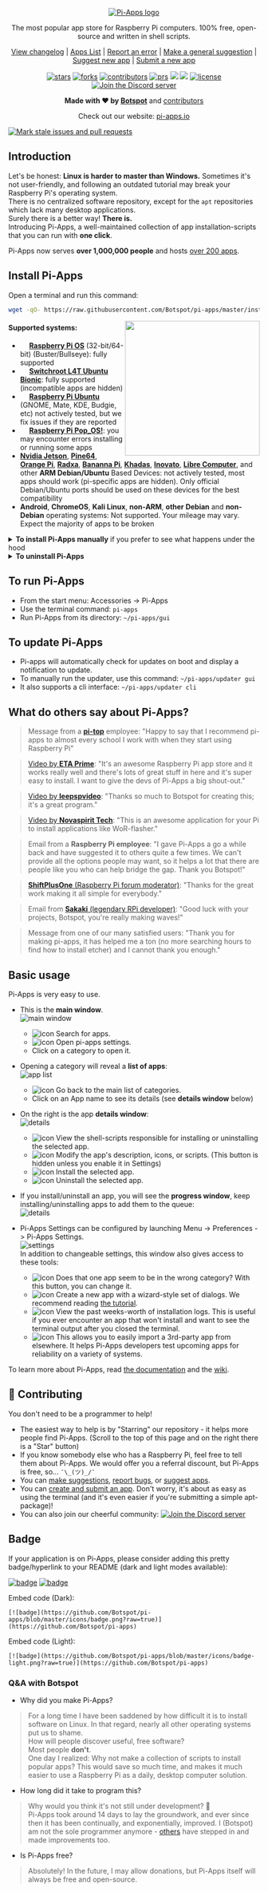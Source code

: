 <p align="center">
    <a href="https://pi-apps.io">
        <img src="https://github.com/Botspot/pi-apps/blob/master/icons/proglogo.png?raw=true" alt="Pi-Apps logo">
    </a>
</p>
<p align="center">The most popular app store for Raspberry Pi computers. 100% free, open-source and written in shell scripts.
<p align="center">
  <a href="https://github.com/Botspot/pi-apps/blob/master/CHANGELOG.md">
    View changelog</a>
  |
  <a href="https://pi-apps.io/wiki/getting-started/apps-list/">
    Apps List</a>
  |
  <a href="https://github.com/Botspot/pi-apps/issues/new?template=bug-report.yml">
    Report an error</a>
  |
  <a href="https://github.com/Botspot/pi-apps/issues/new?template=suggestion.yml">
    Make a general suggestion</a>
  |
  <a href="https://github.com/Botspot/pi-apps/issues/new?assignees=&labels=App+Request&template=app-suggestion.yml&title=EDIT+ME+Include+the+app+name">
    Suggest new app</a>
  |
  <a href="https://github.com/Botspot/pi-apps/issues/new?assignees=&labels=App+Request%2CZip%2FPR+included&template=app-submission.yml&title=EDIT+ME+Include+the+app+name+and+if+it+is+a+Package+app+or+an+Install+based+App">
    Submit a new app</a>

<p align="center">
    <a href="https://github.com/Botspot/pi-apps/stargazers"><img src="https://img.shields.io/github/stars/Botspot/pi-apps" alt="stars"></a>
    <a href="https://github.com/Botspot/pi-apps/network/members"><img src="https://img.shields.io/github/forks/Botspot/pi-apps" alt="forks"></a>
    <a href="https://github.com/Botspot/pi-apps/graphs/contributors"><img src="https://img.shields.io/github/contributors/Botspot/pi-apps" alt="contributors"></a>
    <a href="https://github.com/Botspot/pi-apps/pulls"><img src="https://img.shields.io/github/issues-pr/Botspot/pi-apps" alt="prs"></a>
    <a href="https://github.com/Botspot/pi-apps/issues?q=is%3Aopen+is%3Aissue+label%3Abug"><img src="https://img.shields.io/github/issues/Botspot/pi-apps/bug?color=red&label=bugs"></a>
    <a href="https://github.com/Botspot/pi-apps/issues?q=is%3Aopen+is%3Aissue+label%3A%22App+Request%22"><img src="https://img.shields.io/github/issues/Botspot/pi-apps/App%20Request?color=Green&label=app%20requests"></a>
    <a href="https://github.com/Botspot/pi-apps/blob/master/COPYING"><img src="https://img.shields.io/github/license/Botspot/pi-apps" alt="license"></a>
    <a href="https://discord.gg/RXSTvaUvuu"><img src="https://img.shields.io/discord/770629697909424159.svg?color=7289da&label=Discord%20server&logo=discord" alt="Join the Discord server"></a>

<p align="center"><strong>Made with &#10084; by <a href="https://github.com/Botspot">Botspot</a></strong> and <a href="https://github.com/Botspot/pi-apps/graphs/contributors">contributors</a>

<p align="center">
    Check out our website: <a href="https://pi-apps.io">pi-apps.io</a>
</p>

[![Mark stale issues and pull requests](https://github.com/KOSASIH/pi-apps/actions/workflows/stale.yml/badge.svg)](https://github.com/KOSASIH/pi-apps/actions/workflows/stale.yml)

## Introduction
Let's be honest: **Linux is harder to master than Windows.** Sometimes it's not user-friendly, and following an outdated tutorial may break your Raspberry Pi's operating system.  
There is no centralized software repository, except for the `apt` repositories which lack many desktop applications.  
Surely there is a better way! **There is.**  
Introducing Pi-Apps, a well-maintained collection of app installation-scripts that you can run with **one click**.  

Pi-Apps now serves **over 1,000,000 people** and hosts [over 200 apps](https://pi-apps.io/wiki/getting-started/apps-list/).

## Install Pi-Apps
Open a terminal and run this command:
```bash
wget -qO- https://raw.githubusercontent.com/Botspot/pi-apps/master/install | bash
```
<img src="icons/screenshots/main%20window.png?raw=true" align="right" height="270px"/>

#### Supported systems:

- <img src="https://pi-apps.io/img/other-icons/raspberrypi-icon.svg" height="14"> [**Raspberry Pi OS**](https://www.raspberrypi.com/software/operating-systems/) (32-bit/64-bit) (Buster/Bullseye): <span style="color:var(--success-dark);">fully supported</span>
- <img src=https://pi-apps.io/img/other-icons/switchroot-icon.png height="14"> [**Switchroot L4T Ubuntu Bionic**](https://wiki.switchroot.org/en/Linux/Ubuntu-Install-Guide): <span style="color:var(--success-dark);">fully supported (incompatible apps are hidden)</span>
- <img src="https://pi-apps.io/img/other-icons/ubuntu-icon.svg" height="14"> [**Raspberry Pi Ubuntu**](https://ubuntu.com/desktop/flavours) (GNOME, Mate, KDE, Budgie, etc) <span style="color:var(--warn-dark);">not actively tested, but we fix issues if they are reported</span>
- <img src="https://pi-apps.io/img/other-icons/pop-os.svg" height="14"> [**Raspberry Pi Pop_OS!**](https://pop.system76.com/): <span style="color:var(--warn-dark);">you may encounter errors installing or running some apps</span>
- [**Nvidia Jetson**](https://www.nvidia.com/en-us/autonomous-machines/embedded-systems/), [**Pine64**](https://www.pine64.org/), [**Orange Pi**](http://www.orangepi.org/), [**Radxa**](https://rockpi.org/), [**Bananna Pi**](https://banana-pi.org/), [**Khadas**](https://www.khadas.com/), [**Inovato**](https://www.inovato.com/), [**Libre Computer**](https://libre.computer/), and other **ARM Debian/Ubuntu** Based Devices: <span style="color:var(--warn-dark);">not actively tested, most apps should work (pi-specific apps are hidden). Only official Debian/Ubuntu ports should be used on these devices for the best compatibility</span>
- **Android**, **ChromeOS**, **Kali Linux**, **non-ARM**, **other Debian** and **non-Debian** operating systems: <span style="color:var(--danger-dark);">Not supported. Your mileage may vary. Expect the majority of apps to be broken</span>

<details>
<summary><b>To install Pi-Apps manually</b> if you prefer to see what happens under the hood</summary>
 
```
git clone https://github.com/Botspot/pi-apps
~/pi-apps/install
```
</details>

<details>
<summary><b>To uninstall Pi-Apps</b></summary>
This will not uninstall any apps that you installed through Pi-Apps.

```
~/pi-apps/uninstall
```
</details>

## To run Pi-Apps
- From the start menu: Accessories -> Pi-Apps
- Use the terminal command: `pi-apps`
- Run Pi-Apps from its directory: `~/pi-apps/gui`

## To update Pi-Apps
- Pi-apps will automatically check for updates on boot and display a notification to update.
- To manually run the updater, use this command: `~/pi-apps/updater gui`
- It also supports a cli interface: `~/pi-apps/updater cli`

## What do others say about Pi-Apps?
> Message from a **[pi-top](https://pi-top.com)** employee: "Happy to say that I recommend pi-apps to almost every school I work with when they start using Raspberry Pi"

> [Video by **ETA Prime**](https://www.youtube.com/watch?v=oqNWJ52DLes): "It's an awesome Raspberry Pi app store and it works really well and there's lots of great stuff in here and it's super easy to install. I want to give the devs of Pi-Apps a big shout-out."

> [Video by **leepspvideo**](https://www.youtube.com/watch?v=zxyWQ3FV98I): "Thanks so much to Botspot for creating this; it's a great program."

> [Video by **Novaspirit Tech**](https://youtu.be/9dO448vYv18?t=164): "This is an awesome application for your Pi to install applications like WoR-flasher."

> Email from a **Raspberry Pi employee**: "I gave Pi-Apps a go a while back and have suggested it to others quite a few times.
> We can't provide all the options people may want, so it helps a lot that there are people like you who can help bridge the gap. Thank you Botspot!"

> [**ShiftPlusOne** (Raspberry Pi forum moderator)](https://www.raspberrypi.org/forums/viewtopic.php?f=63&t=290329&p=1755860#p1755857): "Thanks for the great work making it all simple for everybody."

> Email from [**Sakaki** (legendary RPi developer)](https://github.com/sakaki-): "Good luck with your projects, Botspot, you're really making waves!"

> Message from one of our many satisfied users: "Thank you for making pi-apps, it has helped me a ton (no more searching hours to find how to install etcher) and I cannot thank you enough."

## Basic usage
Pi-Apps is very easy to use.  
- This is the **main window**.  
![main window](icons/screenshots/main%20window.png?raw=true)  
  - ![icon](icons/screenshots/buttons/search.png?raw=true) Search for apps.
  - ![icon](icons/screenshots/buttons/settings.png?raw=true) Open pi-apps settings.
  - Click on a category to open it.
    
- Opening a category will reveal a **list of apps**:  
![app list](icons/screenshots/app%20list.png?raw=true)  
  - ![icon](icons/screenshots/buttons/back2.png?raw=true) Go back to the main list of categories.
  - Click on an App name to see its details (see **details window** below)

- On the right is the app **details window**:  
![details](icons/screenshots/details%20window.png?raw=true)  
  - ![icon](icons/screenshots/buttons/scripts.png?raw=true) View the shell-scripts responsible for installing or uninstalling the selected app.
  - ![icon](icons/screenshots/buttons/edit.png?raw=true) Modify the app's description, icons, or scripts. (This button is hidden unless you enable it in Settings)
  - ![icon](icons/screenshots/buttons/install.png?raw=true) Install the selected app.
  - ![icon](icons/screenshots/buttons/uninstall.png?raw=true) Uninstall the selected app.

- If you install/uninstall an app, you will see the **progress window**, keep installing/uninstalling apps to add them to the queue:  
![details](icons/screenshots/manage.png?raw=true)

- Pi-Apps Settings can be configured by launching Menu -> Preferences -> Pi-Apps Settings.  
![settings](icons/screenshots/settings.png?raw=true)  
In addition to changeable settings, this window also gives access to these tools:
  - ![icon](icons/screenshots/buttons/categories.png?raw=true) Does that one app seem to be in the wrong category? With this button, you can change it.
  - ![icon](icons/screenshots/buttons/new%20app.png?raw=true) Create a new app with a wizard-style set of dialogs. We recommend reading [the tutorial](https://pi-apps.io/wiki/development/Creating-an-app/).
  - ![icon](icons/screenshots/buttons/log%20files.png?raw=true) View the past weeks-worth of installation logs. This is useful if you ever encounter an app that won't install and want to see the terminal output after you closed the terminal.
  - ![icon](icons/screenshots/buttons/import%20app.png?raw=true) This allows you to easily import a 3rd-party app from elsewhere. It helps Pi-Apps developers test upcoming apps for reliability on a variety of systems.

To learn more about Pi-Apps, read [the documentation](https://pi-apps.io/wiki/development/DOCUMENTATION/) and the [wiki](https://pi-apps.io/wiki/).

## :raised_hands: Contributing
You don't need to be a programmer to help!  
- The easiest way to help is by "Starring" our repository - it helps more people find Pi-Apps. (Scroll to the top of this page and on the right there is a "Star" button)
- If you know somebody else who has a Raspberry Pi, feel free to tell them about Pi-Apps. We would offer you a referral discount, but Pi-Apps is free, so... `¯\_(ツ)_/¯`
- You can [make suggestions](https://github.com/Botspot/pi-apps/issues/new?template=suggestion.yml), [report bugs](https://github.com/Botspot/pi-apps/issues/new?template=bug-report.yml), or [suggest apps](https://github.com/Botspot/pi-apps/issues/new?template=app-suggestion.yml).
- You can [create and submit an app](https://pi-apps.io/wiki/development/Creating-an-app/). Don't worry, it's about as easy as using the terminal (and it's even easier if you're submitting a simple apt-package)!
- You can also join our cheerful community: <a href="https://discord.gg/RXSTvaUvuu"><img src="https://img.shields.io/discord/770629697909424159.svg?color=7289da&label=Discord%20server&logo=discord" alt="Join the Discord server"></a>

## Badge
If your application is on Pi-Apps, please consider adding this pretty badge/hyperlink to your README (dark and light modes available):  

[![badge](https://github.com/Botspot/pi-apps/blob/master/icons/badge.png?raw=true)](https://github.com/Botspot/pi-apps)  [![badge](https://github.com/Botspot/pi-apps/blob/master/icons/badge-light.png?raw=true)](https://github.com/Botspot/pi-apps)

Embed code (Dark):  
```
[![badge](https://github.com/Botspot/pi-apps/blob/master/icons/badge.png?raw=true)](https://github.com/Botspot/pi-apps)
```
Embed code (Light):  
```
[![badge](https://github.com/Botspot/pi-apps/blob/master/icons/badge-light.png?raw=true)](https://github.com/Botspot/pi-apps)
```

### Q&A with Botspot
 - Why did you make Pi-Apps?  
> For a long time I have been saddened by how difficult it is to install software on Linux. In that regard, nearly all other operating systems put us to shame.  
> How will people discover useful, free software?  
> Most people **don't**.  
> One day I realized: Why not make a collection of scripts to install popular apps? This would save so much time, and makes it much easier to use a Raspberry Pi as a daily, desktop computer solution.  

 - How long did it take to program this?  
> Why would you think it's not still under development? 🤪  
> Pi-Apps took around 14 days to lay the groundwork, and ever since then it has been continually, and exponentially, improved. I (Botspot) am not the sole programmer anymore - [others](https://github.com/Botspot/pi-apps/graphs/contributors) have stepped in and made improvements too.

 - Is Pi-Apps free?
> Absolutely! In the future, I may allow donations, but Pi-Apps itself will always be free and open-source.
